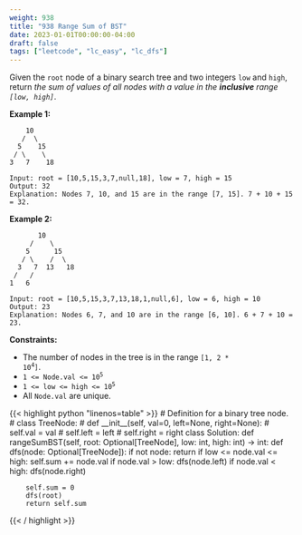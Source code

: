 ```yaml
---
weight: 938
title: "938 Range Sum of BST"
date: 2023-01-01T00:00:00-04:00
draft: false
tags: ["leetcode", "lc_easy", "lc_dfs"]
---
```


Given the `root` node of a binary search tree and two integers `low` and `high`, return *the sum of values of all nodes with a value in the **inclusive** range `[low, high]`*.


**Example 1:**
```
    10
   /  \
  5    15
 / \    \
3   7    18

Input: root = [10,5,15,3,7,null,18], low = 7, high = 15
Output: 32
Explanation: Nodes 7, 10, and 15 are in the range [7, 15]. 7 + 10 + 15 = 32.
```
**Example 2:**
```
       10
     /    \
    5      15
   / \    /  \
  3   7  13   18
 /   /
1   6

Input: root = [10,5,15,3,7,13,18,1,null,6], low = 6, high = 10
Output: 23
Explanation: Nodes 6, 7, and 10 are in the range [6, 10]. 6 + 7 + 10 = 23.
```

**Constraints:**
- The number of nodes in the tree is in the range <code>[1, 2 * 10<sup>4</sup>]</code>.
- <code>1 <= Node.val <= 10<sup>5</sup></code>
- <code>1 <= low <= high <= 10<sup>5</sup></code>
- All `Node.val` are unique.

<div class="tabs"></div>
<div class="tab-content">
<div id="python" class="lang">
{{< highlight python "linenos=table" >}}
# Definition for a binary tree node.
# class TreeNode:
#     def __init__(self, val=0, left=None, right=None):
#         self.val = val
#         self.left = left
#         self.right = right
class Solution:
    def rangeSumBST(self, root: Optional[TreeNode], low: int, high: int) -> int:
        def dfs(node: Optional[TreeNode]):
            if not node:
                return
            if low <= node.val <= high:
                self.sum += node.val
            if node.val > low:
                dfs(node.left)
            if node.val < high:
                dfs(node.right)

        self.sum = 0
        dfs(root)
        return self.sum
{{< / highlight >}}
</div>
</div>
